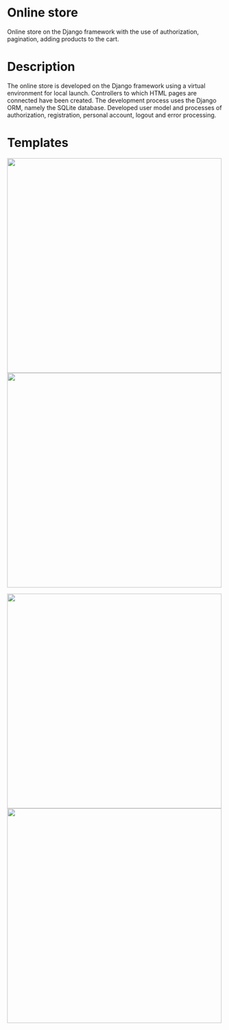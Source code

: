 # Online store
Online store on the Django framework with the use of authorization, pagination, adding products to the cart.

# Description
The online store is developed on the Django framework using a virtual environment for local launch. Controllers to which HTML pages are connected have been created. The development process uses the Django ORM, namely the SQLite database. Developed user model and processes of authorization, registration, personal account, logout and error processing.

# Templates
<img src="https://user-images.githubusercontent.com/98818064/208556725-08b9eaf4-9a3c-4478-a343-07d96a81f6ac.png" width=500px> <img src="https://user-images.githubusercontent.com/98818064/208556768-91f2e399-1e84-45ee-82b5-5121d4f155f5.png" width=500px>

<img src="https://user-images.githubusercontent.com/98818064/208556883-75f4831e-3dda-4674-85ed-9113d3a94318.png" width=500px> <img src="https://user-images.githubusercontent.com/98818064/208556888-01033615-f984-4221-a09b-f81a7d59bbd4.png" width=500px>
